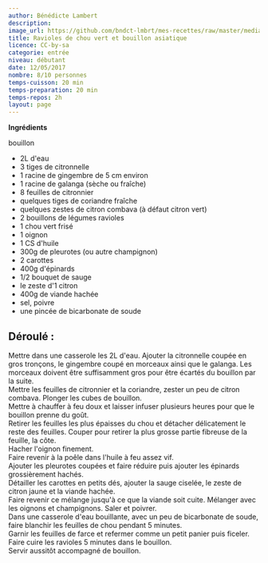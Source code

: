 ```yaml
---
author: Bénédicte Lambert
description: 
image_url: https://github.com/bndct-lmbrt/mes-recettes/raw/master/medias/ravioles-chou.jpg
title: Ravioles de chou vert et bouillon asiatique
licence: CC-by-sa
categorie: entrée
niveau: débutant
date: 12/05/2017
nombre: 8/10 personnes
temps-cuisson: 20 min
temps-preparation: 20 min
temps-repos: 2h
layout: page
---
```



**Ingrédients**

bouillon  
* 2L d'eau
* 3 tiges de citronnelle
* 1 racine de gingembre de 5 cm environ
* 1 racine de galanga (sèche ou fraîche)
* 8 feuilles de citronnier
* quelques tiges de coriandre fraîche
* quelques zestes de citron combava (à défaut citron vert)
* 2 bouillons de légumes
ravioles  
* 1 chou vert frisé
* 1 oignon
* 1 CS d'huile
* 300g de pleurotes (ou autre champignon)
* 2 carottes
* 400g d'épinards
* 1/2 bouquet de sauge
* le zeste d'1 citron
* 400g de viande hachée
* sel, poivre
* une pincée de bicarbonate de soude

## Déroulé :

Mettre dans une casserole les 2L d'eau. Ajouter la citronnelle coupée en gros tronçons, le gingembre coupé en morceaux ainsi que le galanga. Les morceaux doivent être suffisamment gros pour être écartés du bouillon par la suite.   
Mettre les feuilles de citronnier et la coriandre, zester un peu de citron combava. Plonger les cubes de bouillon.  
Mettre à chauffer à feu doux et laisser infuser plusieurs heures pour que le bouillon prenne du goût.  
Retirer les feuilles les plus épaisses du chou et détacher délicatement le reste des feuilles. Couper pour retirer la plus grosse partie fibreuse de la feuille, la côte.    
Hacher l'oignon finement.  
Faire revenir à la poêle dans l'huile à feu assez vif.  
Ajouter les pleurotes coupées et faire réduire puis ajouter les épinards grossièrement hachés.  
Détailler les carottes en petits dés, ajouter la sauge ciselée, le zeste de citron jaune et la viande hachée.  
Faire revenir ce mélange jusqu'à ce que la viande soit cuite.   Mélanger avec les oignons et champignons. Saler et poivrer.  
Dans une casserole d'eau bouillante, avec un peu de bicarbonate de soude, faire blanchir les feuilles de chou pendant 5 minutes.  
Garnir les feuilles de farce et refermer comme un petit panier puis ficeler.  
Faire cuire les ravioles 5 minutes dans le bouillon.  
Servir aussitôt accompagné de bouillon.  